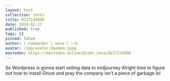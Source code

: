 ```yaml
---
layout: toot
collection: toots
title: 0227134900
date: 2024-02-27
published: true
tags: []
pinned: false
author: ⸸ commander ░ nova ⸸ :~$
avatar: /img/avatar/daemon.jpeg
mastodon: https://mastodon.online/@cmdr_nova/0227134900
---
```


So Wordpress is gonna start selling data to midjourney Alright time to figure out how to install Ghost and pray the company isn’t a piece of garbage lol
